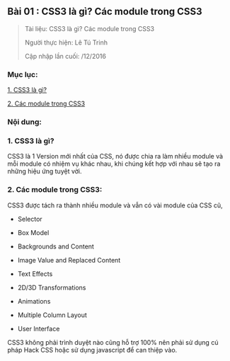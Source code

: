## Bài 01 : CSS3 là gì? Các module trong CSS3

> Tài liệu: CSS3 là gì? Các module trong CSS3
>
> Người thực hiện: Lê Tú Trinh
>
> Cập nhập lần cuối: /12/2016

### Mục lục:

[1. CSS3 là gì?](#1)

[2. Các module trong CSS3](#2)

### Nội dung:

<a name="1"></a>
### 1. CSS3 là gì?

CSS3 là 1 Version mới nhất của CSS, nó được chia ra làm nhiều module và mỗi module có nhiệm vụ khác nhau, khi chúng kết hợp với nhau sẽ tạo ra những hiệu ứng tuyệt vời.

<a name="2"></a>
### 2. Các module trong CSS3:

CSS3 được tách ra thành nhiều module và vẫn có vài module của CSS cũ,

- Selector

- Box Model

- Backgrounds and Content

- Image Value and Replaced Content

- Text Effects

- 2D/3D Transformations

- Animations

- Multiple Column Layout

- User Interface

CSS3 không phải trình duyệt nào cũng hỗ trợ 100% nên phải sử dụng cú pháp Hack CSS hoặc sử dụng javascript để can thiệp vào.

